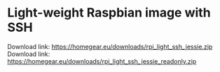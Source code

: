 # Light-weight Raspbian image with SSH

Download link: https://homegear.eu/downloads/rpi_light_ssh_jessie.zip
Download link: https://homegear.eu/downloads/rpi_light_ssh_jessie_readonly.zip
